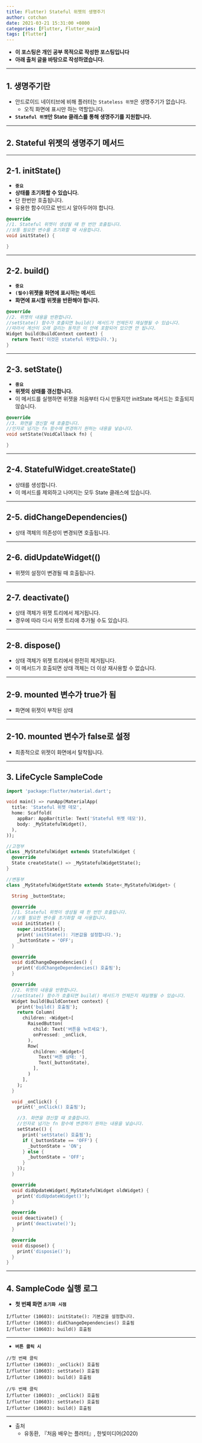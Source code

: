 ```yaml
---
title: Flutter) Stateful 위젯의 생명주기
author: cotchan
date: 2021-03-21 15:31:00 +0800
categories: [Flutter, Flutter_main]
tags: [flutter]   
---
```


+ **이 포스팅은 개인 공부 목적으로 작성한 포스팅입니다**
+ **아래 출처 글을 바탕으로 작성하였습니다.**

---

## 1. 생명주기란

+ 안드로이드 네이티브에 비해 플러터는 `Stateless 위젯`은 생명주기가 없습니다.
  + 오직 화면에 표시만 하는 역할입니다.
+ **`Stateful 위젯`만 State 클래스를 통해 생명주기를 지원합니다.**

---

## 2. Stateful 위젯의 생명주기 메서드

---

## 2-1. initState()

+ **`중요`**
+ **상태를 초기화할 수 있습니다.**
+ 단 한번만 호출됩니다.
+ 유용한 함수이므로 반드시 알아두어야 합니다.

```dart
@override
//1. Stateful 위젯이 생성될 때 한 번만 호출됩니다.
//보통 필요한 변수를 초기화할 때 사용합니다.
void initState() {

}
```

---

## 2-2. build()

+ **`중요`**
+ **`(필수)`위젯을 화면에 표시하는 메서드**
+ **화면에 표시할 위젯을 반환해야 합니다.**

```dart
@override
//2. 위젯의 내용을 반환합니다.
//setState() 함수가 호출되면 build() 메서드가 언제든지 재실행될 수 있습니다.
//따라서 계산이 오래 걸리는 동작은 이 안에 포함되어 있으면 안 됩니다.
Widget build(BuildContext context) {
  return Text('이것은 stateful 위젯입니다.');
}
```

---

## 2-3. setState()

+ **`중요`**
+ **위젯의 상태를 갱신합니다.**
+ 이 메서드를 실행하면 위젯을 처음부터 다시 만들지만 initState 메서드는 호출되지 않습니다.

```dart
@override
//3. 화면을 갱신할 때 호출합니다.
//인자로 넘기는 fn 함수에 변경하기 원하는 내용을 넣습니다.
void setState(VoidCallback fn) {

}
```

---

## 2-4. StatefulWidget.createState()

+ 상태를 생성합니다.
+ 이 메서드를 제외하고 나머지는 모두 State 클래스에 있습니다.

---


## 2-5. didChangeDependencies()

+ 상태 객체의 의존성이 변경되면 호출됩니다.

---

## 2-6. didUpdateWidget(()

+ 위젯의 설정이 변경될 때 호출됩니다.

---

## 2-7. deactivate()

+ 상태 객체가 위젯 트리에서 제거됩니다.
+ 경우에 따라 다시 위젯 트리에 추가될 수도 있습니다.

---

## 2-8. dispose()

+ 상태 객체가 위젯 트리에서 완전히 제거됩니다.
+ 이 메서드가 호출되면 상태 객체는 더 이상 재사용할 수 없습니다.

---

## 2-9. mounted 변수가 true가 됨

+ 화면에 위젯이 부착된 상태

---

## 2-10. mounted 변수가 false로 설정

+ 최종적으로 위젯이 화면에서 탈착됩니다.

---

## 3. LifeCycle SampleCode

```dart
import 'package:flutter/material.dart';

void main() => runApp(MaterialApp(
  title: 'Stateful 위젯 데모',
  home: Scaffold(
    appBar: AppBar(title: Text('Stateful 위젯 데모')),
    body: _MyStatefulWidget(),
  ),
));

//고정부
class _MyStatefulWidget extends StatefulWidget {
  @override
  State createState() => _MyStatefulWidgetState();
}

//변동부
class _MyStatefulWidgetState extends State<_MyStatefulWidget> {

  String _buttonState;

  @override
  //1. Stateful 위젯이 생성될 때 한 번만 호출됩니다.
  //보통 필요한 변수를 초기화할 때 사용합니다.
  void initState() {
    super.initState();
    print('initState(): 기본값을 설정합니다.');
    _buttonState = 'OFF';
  }

  @override
  void didChangeDependencies() {
    print('didChangeDependencies() 호출됨');
  }

  @override
  //2. 위젯의 내용을 반환합니다.
  //setState() 함수가 호출되면 build() 메서드가 언제든지 재실행될 수 있습니다.
  Widget build(BuildContext context) {
    print('build() 호출됨');
    return Column(
      children: <Widget>[
        RaisedButton(
          child: Text('버튼을 누르세요'),
          onPressed: _onClick,
        ),
        Row(
          children: <Widget>[
            Text('버튼 상태: '),
            Text(_buttonState),
          ],
        )
      ],
    );
  }

  void _onClick() {
    print('_onClick() 호출됨');

    //3. 화면을 갱신할 때 호출합니다.
    //인자로 넘기는 fn 함수에 변경하기 원하는 내용을 넣습니다.
    setState(() {
      print('setState() 호출됨');
      if (_buttonState == 'OFF') {
        _buttonState = 'ON';
      } else {
        _buttonState = 'OFF';
      }
    });
  }

  @override
  void didUpdateWidget(_MyStatefulWidget oldWidget) {
    print('didUpdateWidget()');
  }

  @override
  void deactivate() {
    print('deactivate()');
  }

  @override
  void dispose() {
    print('disposie()');
  }
}
```

---

## 4. SampleCode 실행 로그

+ **첫 번째 화면 `초기화 시점`**

```
I/flutter (10603): initState(): 기본값을 설정합니다.
I/flutter (10603): didChangeDependencies() 호출됨
I/flutter (10603): build() 호출됨
``` 

---

+ **`버튼 클릭 시`**

```
//첫 번째 클릭
I/flutter (10603): _onClick() 호출됨
I/flutter (10603): setState() 호출됨
I/flutter (10603): build() 호출됨

//두 번째 클릭
I/flutter (10603): _onClick() 호출됨
I/flutter (10603): setState() 호출됨
I/flutter (10603): build() 호출됨
```

---

+ 출처
  + 유동환, 『처음 배우는 플러터』, 한빛미디어(2020) 
